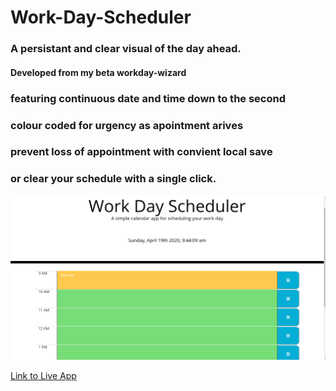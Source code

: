 # Work-Day-Scheduler

### A persistant and clear visual of the day ahead.
#### Developed from my beta workday-wizard
### featuring continuous date and time down to the second
### colour coded for urgency as apointment arives
### prevent loss of appointment with convient local save
### or clear your schedule with a single click.

 <img src="./assets/Screenshot (8).png" alt="screenshot">

 <a href="https://codydiab.github.io/Work-Day-Scheduler/.">Link to Live App</a>
